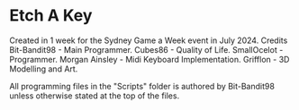 # Etch A Key

Created in 1 week for the Sydney Game a Week event in July 2024.
Credits
Bit-Bandit98 - Main Programmer. 
Cubes86 - Quality of Life. 
SmallOcelot - Programmer. 
Morgan Ainsley - Midi Keyboard Implementation. 
Grifflon - 3D Modelling and Art. 

All programming files in the "Scripts" folder is authored by Bit-Bandit98 unless otherwise stated at the top of the files.
